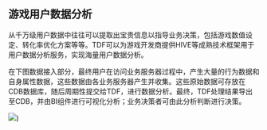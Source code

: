 ## 游戏用户数据分析

从千万级用户数据中往往可以提取出宝贵信息以指导业务决策，包括游戏数值设定、转化率优化方案等等。TDF可以为游戏开发商提供HIVE等成熟技术框架用于用户数据分析服务，实现海量用户数据分析。

在下图数据接入部分，最终用户在访问业务服务器过程中，产生大量的行为数据和自身属性数据，这些数据由各业务服务器产生并收集。这些原始数据可存放在CDB数据库，随后周期性提交给TDF，进行数据分析。最终，TDF处理结果导出至CDB，并由BI组件进行可视化分析；业务决策者可由此分析判断进行决策。

![](//mc.qcloudimg.com/static/img/f12264ae6b54b50935dff9f579823ccb/image.png))
